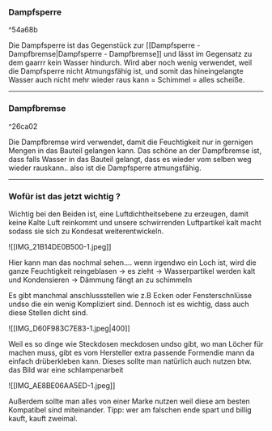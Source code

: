 ### Dampfsperre

^54a68b

Die Dampfsperre ist das Gegenstück zur [[Dampfsperre - Dampfbremse|Dampfsperre - Dampfbremse]] und lässt im Gegensatz zu dem gaarrr kein Wasser hindurch. Wird aber noch wenig verwendet, weil die Dampfsperre nicht Atmungsfähig ist, und somit das hineingelangte Wasser auch nicht mehr wieder raus kann = Schimmel = alles scheiße.

---

### Dampfbremse

^26ca02

Die Dampfbremse wird verwendet, damit die Feuchtigkeit nur in gernigen Mengen in das Bauteil gelangen kann. Das schöne an der Dampfbremse ist, dass falls Wasser in das Bauteil gelangt, dass es wieder vom selben weg wieder rauskann.. also ist die Dampfsperre atmungsfähig.

---

### Wofür ist das jetzt wichtig ?

Wichtig bei den Beiden ist, eine Luftdichtheitsebene zu erzeugen, damit keine Kalte Luft reinkommt und unsere schwirrenden Luftpartikel kalt macht sodass sie sich zu Kondesat weiterentwickeln.

![[IMG_21B14DE0B500-1.jpeg]]

Hier kann man das nochmal sehen.... wenn irgendwo ein Loch ist, wird die ganze Feuchtigkeit reingeblasen -> es zieht -> Wasserpartikel werden kalt und Kondensieren -> Dämmung fängt an zu schimmeln

Es gibt manchmal anschlussstellen wie z.B Ecken oder Fensterschnlüsse undso die ein wenig Kompliziert sind. Dennoch ist es wichtig, dass auch diese Stellen dicht sind.

![[IMG_D60F983C7E83-1.jpeg|400]]

Weil es so dinge wie Steckdosen meckdosen undso gibt, wo man Löcher für machen muss, gibt es vom Hersteller extra passende Formendie mann da einfach drüberkleben kann. Dieses sollte man natürlich auch nutzen btw. das Bild war eine schlampenarbeit


![[IMG_AE8BE06AA5ED-1.jpeg]]

Außerdem sollte man alles von einer Marke nutzen weil diese am besten Kompatibel sind miteinander. Tipp: wer am falschen ende spart und billig kauft, kauft zweimal.
